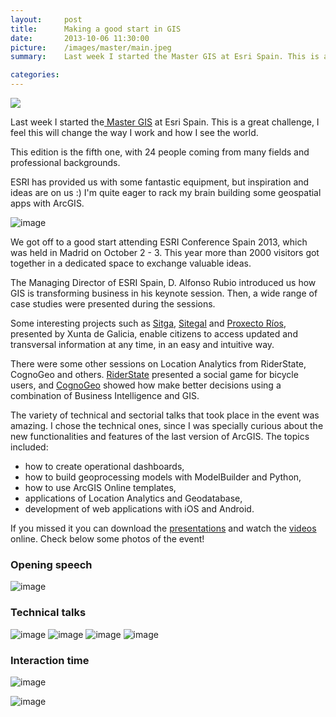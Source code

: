 ```yaml
---
layout:     post
title:      Making a good start in GIS
date:       2013-10-06 11:30:00
picture:    /images/master/main.jpeg
summary:    Last week I started the Master GIS at Esri Spain. This is a great challenge, I feel this will change the way I work and how I see the world.

categories: 
---
```

<div class="center">
  <img src="/images/master/main.jpeg">
</div>

Last week I started the[ Master GIS](http://www.esri.es/es/formacion/master-gis/plan-de-estudios/) at Esri Spain. This is a great challenge, I feel this will change the way I work and how I see the world.

This edition is the fifth one, with 24 people coming from many fields and professional backgrounds.

ESRI has provided us with some fantastic equipment, but inspiration and ideas are on us :) I'm quite eager to rack my brain building some geospatial apps with ArcGIS.

![image](/images/master/pic1.jpg)

We got off to a good start attending ESRI Conference Spain 2013, which was held in Madrid on October 2 - 3. This year more than 2000 visitors got together in a dedicated space to exchange valuable ideas.

The Managing Director of ESRI Spain, D. Alfonso Rubio introduced us how GIS is transforming business in his keynote session. Then, a wide range of case studies were presented during the sessions.

Some interesting projects such as [Sitga](http://sitga.xunta.es/sitganet/), [Sitegal](http://www.bantegal.com/sitegal/SetLocale.do;jsessionid=5E9260288E1A168E24B6EF3CA92CEC20) and [Proxecto Ríos](http://www.proxectorios.org/), presented by Xunta de Galicia, enable citizens to access updated and transversal information at any time, in an easy and intuitive way.

There were some other sessions on Location Analytics from RiderState, CognoGeo and others. [RiderState](http://www.riderstate.com/) presented a social game for bicycle users, and [CognoGeo](http://www.cognogeo.es/) showed how make better decisions using a combination of Business Intelligence and GIS.

The variety of technical and sectorial talks that took place in the event was amazing. I chose the technical ones, since I was specially curious about the new functionalities and features of the last version of ArcGIS. The topics included:

*   how to create operational dashboards,&nbsp;
*   how to build geoprocessing models with ModelBuilder and Python,&nbsp;
*   how to use ArcGIS Online templates,&nbsp;
*   applications of Location Analytics and Geodatabase,&nbsp;
*   development of web applications with iOS and Android.

If you missed it you can download the [presentations](http://evento.esri.es/es/esri2012/) and watch the [videos](https://www.youtube.com/playlist?list=PLA0D92DEC6469756F) online. Check below some photos of the event!

### Opening speech

![image](/images/master/pic2.jpg)

### Technical talks

![image](/images/master/pic3.jpg)
![image](/images/master/pic4.jpg)
![image](/images/master/pic5.jpg)
![image](/images/master/pic6.jpg)

### Interaction time

![image](/images/master/pic7.jpg)

![image](/images/master/pic8.jpg)
